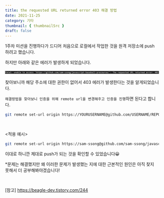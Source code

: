 ```yaml
---
title: the requested URL returned error 403 해결 방법
date: 2021-11-25
category: 기타
thumbnail: { thumbnailSrc }
draft: false
---
```


1주차 미션을 진행하다가 드디어 처음으로 로컬에서 작업한 것을 원격 저장소에 push 하려고 했습니다.

하지만 아래와 같은 에러가 발생하게 되었습니다.

![error](images/error.png)

찾아보니까 해당 주소에 대한 권한이 없어서 403 에러가 발생한다는 것을 알게되었습니다.

`해결방법을 찾아보니 인증을 위해 remote url을 변경해주고 인증을 진행`하면 된다고 합니다.

```bash
git remote set-url origin https://YOURUSERNAME@github.com/USERNAME/REPOSITORY.git
```

<br>

<적용 예시>

```bash
git remote set-url origin https://sam-ssong@github.com/sam-ssong/javascript-baseball-precourse.git
```

이대로 하니깐 제대로 push가 되는 것을 확인할 수 있었습니다😀

\*문제는 해결했지만 왜 이러한 문제가 발생했는 지에 대한 근본적인 원인은 아직 찾지 못해서 더 공부해봐야겠습니다!

<br>

[참고] https://beagle-dev.tistory.com/244
